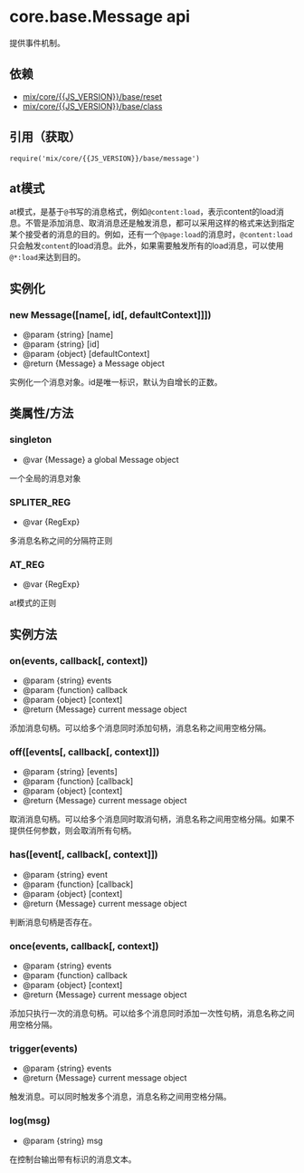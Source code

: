 # core.base.Message **api**

提供事件机制。

## 依赖

* [mix/core/{{JS_VERSION}}/base/reset](#js/api/core_base_reset)
* [mix/core/{{JS_VERSION}}/base/class](#js/api/core_base_class)

## 引用（获取）

`require('mix/core/{{JS_VERSION}}/base/message')`  


## at模式

at模式，是基于`@`书写的消息格式，例如`@content:load`，表示content的load消息。不管是添加消息、取消消息还是触发消息，都可以采用这样的格式来达到指定某个接受者的消息的目的。例如，还有一个`@page:load`的消息时，`@content:load`只会触发`content`的load消息。此外，如果需要触发所有的load消息，可以使用`@*:load`来达到目的。

## 实例化

### new Message([name[, id[, defaultContext]]])

* @param {string} [name]
* @param {string} [id]
* @param {object} [defaultContext]
* @return {Message} a Message object

实例化一个消息对象。id是唯一标识，默认为自增长的正数。


## 类属性/方法

### singleton

* @var {Message} a global Message object

一个全局的消息对象

### SPLITER_REG

* @var {RegExp}

多消息名称之间的分隔符正则

### AT_REG

* @var {RegExp}

at模式的正则

## 实例方法

### on(events, callback[, context])

* @param {string} events
* @param {function} callback
* @param {object} [context]
* @return {Message} current message object

添加消息句柄。可以给多个消息同时添加句柄，消息名称之间用空格分隔。

### off([events[, callback[, context]])

* @param {string} [events]
* @param {function} [callback]
* @param {object} [context]
* @return {Message} current message object

取消消息句柄。可以给多个消息同时取消句柄，消息名称之间用空格分隔。如果不提供任何参数，则会取消所有句柄。

### has([event[, callback[, context]])

* @param {string} event
* @param {function} [callback]
* @param {object} [context]
* @return {Message} current message object

判断消息句柄是否存在。

### once(events, callback[, context])

* @param {string} events
* @param {function} callback
* @param {object} [context]
* @return {Message} current message object

添加只执行一次的消息句柄。可以给多个消息同时添加一次性句柄，消息名称之间用空格分隔。

### trigger(events)

* @param {string} events
* @return {Message} current message object

触发消息。可以同时触发多个消息，消息名称之间用空格分隔。

### log(msg)

* @param {string} msg

在控制台输出带有标识的消息文本。

